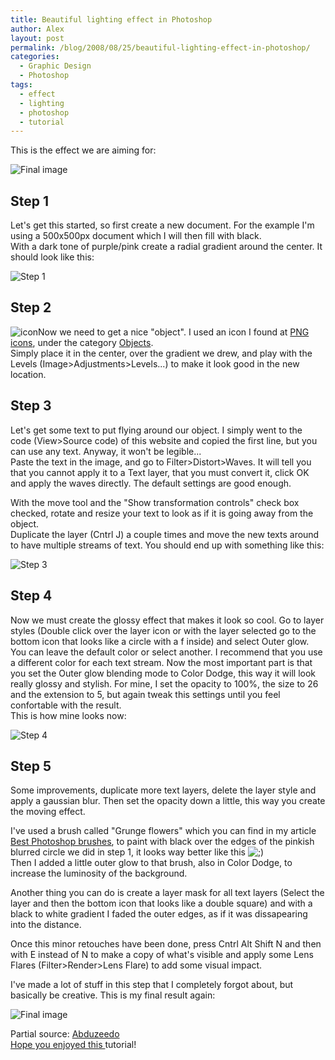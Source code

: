 ```yaml
---
title: Beautiful lighting effect in Photoshop
author: Alex
layout: post
permalink: /blog/2008/08/25/beautiful-lighting-effect-in-photoshop/
categories:
  - Graphic Design
  - Photoshop
tags:
  - effect
  - lighting
  - photoshop
  - tutorial
--- 
```


This is the effect we are aiming for:

![Final image][1] 

## Step 1

 [1]: http://urbanoalvarez.es/img/blog/light_effect/final.jpg

Let\'s get this started, so first create a new document. For the example I\'m using a 500x500px document which I will then fill with black.  
With a dark tone of purple/pink create a radial gradient around the center. It should look like this:

![Step 1][2] 

## Step 2

 [2]: http://urbanoalvarez.es/img/blog/light_effect/step_1.jpg

![icon][3]Now we need to get a nice \"object\". I used an icon I found at [PNG icons][4], under the category [Objects][5].  
Simply place it in the center, over the gradient we drew, and play with the Levels (Image>Adjustments>Levels...) to make it look good in the new location.

 [3]: http://www.arubamaps.info/Icons/Objects/arles_gallery/images/Wait.png
 [4]: http://www.arubamaps.info/Icons/arles_gallery/index.html
 [5]: http://www.arubamaps.info/Icons/Objects/arles_gallery/index.html

## Step 3

Let\'s get some text to put flying around our object. I simply went to the code (View>Source code) of this website and copied the first line, but you can use any text. Anyway, it won\'t be legible...  
Paste the text in the image, and go to Filter>Distort>Waves. It will tell you that you cannot apply it to a Text layer, that you must convert it, click OK and apply the waves directly. The default settings are good enough.

With the move tool and the \"Show transformation controls\" check box checked, rotate and resize your text to look as if it is going away from the object.  
Duplicate the layer (Cntrl J) a couple times and move the new texts around to have multiple streams of text. You should end up with something like this:

![Step 3][6] 

## Step 4

 [6]: http://urbanoalvarez.es/img/blog/light_effect/step_3.jpg

Now we must create the glossy effect that makes it look so cool. Go to layer styles (Double click over the layer icon or with the layer selected go to the bottom icon that looks like a circle with a f inside) and select Outer glow.  
You can leave the default color or select another. I recommend that you use a different color for each text stream. Now the most important part is that you set the Outer glow blending mode to Color Dodge, this way it will look really glossy and stylish. For mine, I set the opacity to 100%, the size to 26 and the extension to 5, but again tweak this settings until you feel confortable with the result.  
This is how mine looks now:

![Step 4][7] 

## Step 5

 [7]: http://urbanoalvarez.es/img/blog/light_effect/step_4.jpg

Some improvements, duplicate more text layers, delete the layer style and apply a gaussian blur. Then set the opacity down a little, this way you create the moving effect.

I\'ve used a brush called \"Grunge flowers\" which you can find in my article [Best Photoshop brushes][8], to paint with black over the edges of the pinkish blurred circle we did in step 1, it looks way better like this ![;)][9]  
Then I added a little outer glow to that brush, also in Color Dodge, to increase the luminosity of the background.

 [8]: http://urbanoalvarez.es/blog/2008/05/01/best-photoshop-brushes/
 [9]: http://urbanoalvarez.es/blog/wp-includes/images/smilies/icon_wink.gif

Another thing you can do is create a layer mask for all text layers (Select the layer and then the bottom icon that looks like a double square) and with a black to white gradient I faded the outer edges, as if it was dissapearing into the distance.

Once this minor retouches have been done, press Cntrl Alt Shift N and then with E instead of N to make a copy of what\'s visible and apply some Lens Flares (Filter>Render>Lens Flare) to add some visual impact.

I\'ve made a lot of stuff in this step that I completely forgot about, but basically be creative. This is my final result again:

![Final image][1] 

Partial source: [Abduzeedo  
Hope you enjoyed this ][10]tutorial!

 [10]: http://abduzeedo.com/magic-lighting-effect-photoshop